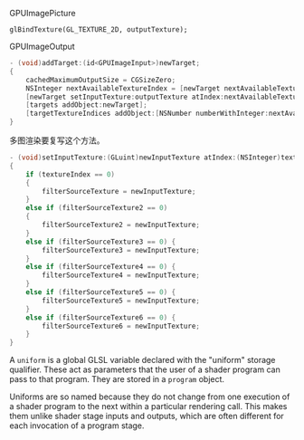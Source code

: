 GPUImagePicture

`glBindTexture(GL_TEXTURE_2D, outputTexture);`

GPUImageOutput

``` objective-c
- (void)addTarget:(id<GPUImageInput>)newTarget;
{
    cachedMaximumOutputSize = CGSizeZero;
    NSInteger nextAvailableTextureIndex = [newTarget nextAvailableTextureIndex];
    [newTarget setInputTexture:outputTexture atIndex:nextAvailableTextureIndex];
    [targets addObject:newTarget];
    [targetTextureIndices addObject:[NSNumber numberWithInteger:nextAvailableTextureIndex]];
}	
```

多图渲染要复写这个方法。

``` objective-c
- (void)setInputTexture:(GLuint)newInputTexture atIndex:(NSInteger)textureIndex;
{
    if (textureIndex == 0)
    {
        filterSourceTexture = newInputTexture;
    }
    else if (filterSourceTexture2 == 0)
    {
        filterSourceTexture2 = newInputTexture;
    } 
    else if (filterSourceTexture3 == 0) {
        filterSourceTexture3 = newInputTexture;
    }
    else if (filterSourceTexture4 == 0) {
        filterSourceTexture4 = newInputTexture;
    }
    else if (filterSourceTexture5 == 0) {
        filterSourceTexture5 = newInputTexture;
    }
    else if (filterSourceTexture6 == 0) {
        filterSourceTexture6 = newInputTexture;
    }
}
```

A `uniform` is a global GLSL variable declared with the "uniform" storage qualifier. These act as parameters that the user of a shader program can pass to that program. They are stored in a `program` object.

Uniforms are so named because they do not change from one execution of a shader program to the next within a particular rendering call. This makes them unlike shader stage inputs and outputs, which are often different for each invocation of a program stage.



